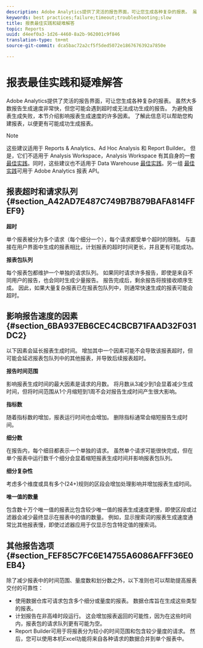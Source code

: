 ```yaml
---
description: Adobe Analytics提供了灵活的报告界面，可让您生成各种复杂的报表。 虽然大多数报告生成速度非常快，但您可能会遇到超时或无法成功生成的报告。 为避免报表生成失败，本节介绍影响报表生成速度的许多因素。 了解此信息可以帮助您构建报表，以便更有可能成功生成报表。
keywords: best practices;failure;timeout;troubleshooting;slow
title: 报表最佳实践和疑难解答
topic: Reports
uuid: d4eef0a3-1d26-4460-8a2b-962001c9f846
translation-type: tm+mt
source-git-commit: dca5bac72a2cf5f5ded5072e1867676392a7850e

---
```



# 报表最佳实践和疑难解答

Adobe Analytics提供了灵活的报告界面，可让您生成各种复杂的报表。 虽然大多数报告生成速度非常快，但您可能会遇到超时或无法成功生成的报告。 为避免报表生成失败，本节介绍影响报表生成速度的许多因素。 了解此信息可以帮助您构建报表，以便更有可能成功生成报表。

>[!Note]
>这些建议适用于 Reports &amp; Analytics、Ad Hoc Analysis 和 Report Builder。
>但是，它们不适用于 Analysis Workspace，Analysis Workspace 有其自身的一套[最佳实践](/help/analyze/analysis-workspace/workspace-faqs/optimizing-performance.md)。同时，这些建议也不适用于 Data Warehouse [最佳实践](https://marketing.adobe.com/resources/help/en_US/reference/data_warehouse_bp.html)。另一组
>[最佳实践](https://marketing.adobe.com/developer/en_US/get-started/best-practices/c-best-practices)可用于 Adobe Analytics 报表 API。

## 报表超时和请求队列 {#section_A42AD7E487C749B7B879BAFA814FFEF9}

**超时**

单个报表被分为多个请求（每个细分一个），每个请求都受单个超时的限制。 与直接在用户界面中生成的报表相比，计划报表的超时时间更长，并且更有可能成功。

**报表包队列**

每个报表包都维护一个单独的请求队列。 如果同时请求许多报告，即使是来自不同用户的报告，也会同时生成少量报告。 报告完成后，剩余报告将按接收顺序生成。 因此，如果大量复杂报表已在报表包队列中，则通常快速生成的报表可能会超时。

## 影响报告速度的因素 {#section_6BA937EB6CEC4CBCB71FAAD32F031DC2}

以下因素会延长报表生成时间。 增加其中一个因素可能不会导致该报表超时，但可能会延迟报表包队列中的其他报表，并导致后续报表超时。

**报告时间范围**

影响报表生成时间的最大因素是请求的月数。 将月数从3减少到1会显着减少生成时间，但将时间范围从1个月缩短到1周不会对报告生成时间产生很大影响。

**指标数**

随着指标数的增加，报表运行时间也会增加。 删除指标通常会缩短报告生成时间。

**细分数**

在报告内，每个细目都表示一个单独的请求。 虽然单个请求可能很快完成，但在单个报表中运行数千个细分会显着缩短报表生成时间并影响报表包队列。

**细分复杂性**

考虑多个维度或具有多个(24+)规则的区段会增加处理影响并增加报表生成时间。

**唯一值的数量**

包含数十万个唯一值的报表比包含较少唯一值的报表生成速度更慢，即使区段或过滤器会减少最终显示在报表中的值的数量。 例如，显示搜索词的报表生成速度通常比其他报表慢，即使过滤器应用于仅显示包含特定值的搜索词。

## 其他报告选项 {#section_FEF85C7FC6E14755A6086AFFF36E0EB4}

除了减少报表中的时间范围、量度数和划分数之外，以下准则也可以帮助提高报表交付的可靠性：

* 使用数据仓库可请求包含多个细分或量度的报表。 数据仓库旨在生成这些类型的报表。
* 计划报告在非高峰时段运行。 这会增加报表返回的可能性，因为在这些时间内，报表包的请求队列更有可能为空。
* Report Builder可用于将报表分为较小的时间范围和包含较少量度的请求。 然后，您可以使用本机Excel功能将来自各种请求的数据合并到单个报表中。

